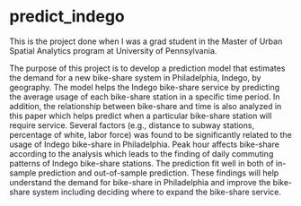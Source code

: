 # predict_indego

This is the project done when I was a grad student in the Master of Urban Spatial Analytics program at University of Pennsylvania. 

The purpose of this project is to develop a prediction model that estimates the demand for a new bike-share system in Philadelphia, Indego, by geography. The model helps the Indego bike-share service by predicting the average usage of each bike-share station in a specific time period. In addition, the relationship between bike-share and time is also analyzed in this paper which helps predict when a particular bike-share station will require service. Several factors (e.g., distance to subway stations, percentage of white, labor force) was found to be significantly related to the usage of Indego bike-share in Philadelphia. Peak hour affects bike-share according to the analysis which leads to the finding of daily commuting patterns of Indego bike-share stations. The prediction fit well in both of in-sample prediction and out-of-sample prediction. These findings will help understand the demand for bike-share in Philadelphia and improve the bike-share system including deciding where to expand the bike-share service.
